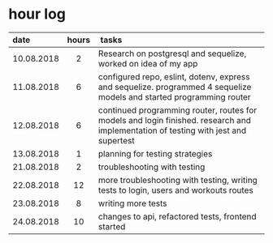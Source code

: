 # hour log

| date       | hours |  tasks                                                                                                                             |
| :--------- | :---: | :--------------------------------------------------------------------------------------------------------------------------------- |
| 10.08.2018 |   2   | Research on postgresql and sequelize, worked on idea of my app                                                                     |
| 11.08.2018 |   6   | configured repo, eslint, dotenv, express and sequelize. programmed 4 sequelize models and started programming router               |
| 12.08.2018 |   6   | continued programming router, routes for models and login finished. research and implementation of testing with jest and supertest |
| 13.08.2018 |   1   | planning for testing strategies                                                                                                    |
| 21.08.2018 |   2   | troubleshooting with testing                                                                                                       |
| 22.08.2018 |  12   | more troubleshooting with testing, writing tests to login, users and workouts routes                                               |
| 23.08.2018 |   8   | writing more tests                                                                                                                 |
| 24.08.2018 |  10   | changes to api, refactored tests, frontend started                                                                                 |
